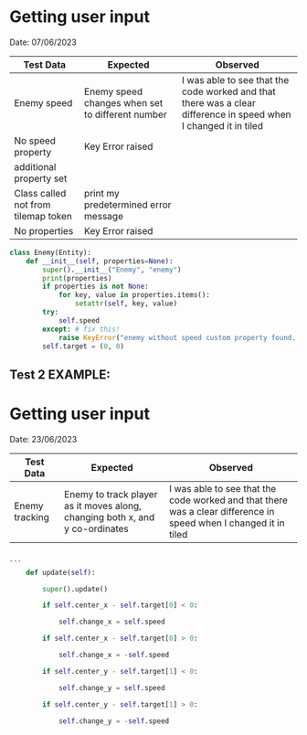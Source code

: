 
# Getting user input

Date: 07/06/2023



| Test Data                           | Expected                                         | Observed                                                                                                         |
| ----------------------------------- | ------------------------------------------------ | ---------------------------------------------------------------------------------------------------------------- |
| Enemy speed                         | Enemy speed changes when set to different number | I was able to see that the code worked and that there was a clear difference in speed when I changed it in tiled |
| No speed property                   | Key Error raised                                 |                                                                                                                  |
| additional property set             |                                                  |                                                                                                                  |
| Class called not from tilemap token | print my predetermined error message                                               |                                                                                                                  |
| No properties                       | Key Error raised                                                 |                                                                                                                  |

```python
class Enemy(Entity):
    def __init__(self, properties=None):
        super().__init__("Enemy", "enemy")
        print(properties)
        if properties is not None:
            for key, value in properties.items():
                setattr(self, key, value)
        try:
            self.speed
        except: # fix this!
            raise KeyError("enemy without speed custom property found. Check tilemap")
        self.target = (0, 0)
```



## Test 2 EXAMPLE:
# Getting user input

Date: 23/06/2023


| Test Data    | Expected                                        | Observed                        |
| -------------| ------------------------------------------------| ------------------------------- |
| Enemy tracking | Enemy to track player as it moves along, changing both x, and y co-ordinates| I was able to see that the code worked and that there was a clear difference in speed when I changed it in tiled



``````python

```
    def update(self):

        super().update()

        if self.center_x - self.target[0] < 0:

            self.change_x = self.speed

        if self.center_x - self.target[0] > 0:

            self.change_x = -self.speed

        if self.center_y - self.target[1] < 0:

            self.change_y = self.speed

        if self.center_y - self.target[1] > 0:

            self.change_y = -self.speed